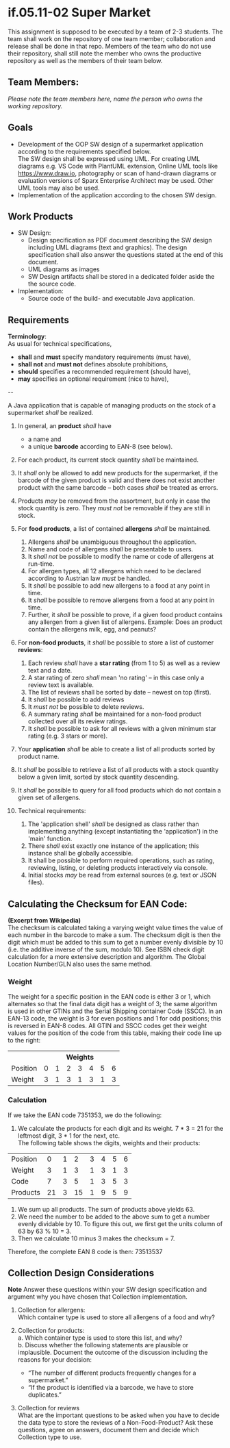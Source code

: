 # if.05.11-02 Super Market

This assignment is supposed to be executed by a team of 2-3 students. 
The team shall work on the repository of one team member; collaboration and release shall be done in that repo.
Members of the team who do not use their repository, shall still note the member who owns the productive repository as well as the members of their team below.

## Team Members:

_Please note the team members here, name the person who owns the working repository._

## Goals
+ Development of the OOP SW design of a supermarket application according to the requirements specified below.  
The SW design shall be expressed using UML. For creating UML diagrams e.g. VS Code with PlantUML extension, Online UML tools like https://www.draw.io, photography or scan of hand-drawn diagrams or evaluation versions of Sparx Enterprise Architect may be used. Other UML tools may also be used.
+ Implementation of the application according to the chosen SW design.

## Work Products
+ SW Design: 
    + Design specification as PDF document describing the SW design including UML diagrams (text and graphics). The design specification shall also answer the questions stated at the end of this document.
    + UML diagrams as images
    + SW Design artifacts shall be stored in a dedicated folder aside the the source code.
+ Implementation:
    + Source code of the build- and executable Java application.

## Requirements

__Terminology__:  
As usual for technical specifications, 
+ __shall__ and __must__ specify mandatory requirements (must have),
+ __shall not__ and __must not__ defines absolute prohibitions,
+ __should__ specifies a recommended requirement (should have),
+ __may__ specifies an optional requirement (nice to have),

--


A Java application that is capable of managing products on the stock of a supermarket _shall_ be realized.   

1. In general, an __product__ _shall_ have
    + a name and  
    + a unique __barcode__ according to EAN-8 (see below). 

1. For each product, its current stock quantity _shall_ be maintained.

1. It _shall_ only be allowed to add new products for the supermarket, if the barcode of the given product is valid and there does not exist another product with the same barcode – both cases _shall_ be treated as errors. 

1. Products _may_ be removed from the assortment, but only in case the stock quantity is zero. They _must not_ be removable if they are still in stock.

1. For __food products__, a list of contained __allergens__ _shall_ be maintained. 
    1. Allergens _shall_ be unambiguous throughout the application. 
    1. Name and code of allergens _shall_ be presentable to users.
    1. It _shall not_ be possible to modify the name or code of allergens at run-time.
    1. For allergen types, all 12 allergens which need to be declared according to Austrian law _must_ be handled. 
    1. It _shall_ be possible to add new allergens to a food at any point in time.
    1. It _shall_ be possible to remove allergens from a food at any point in time. 
    1. Further, it _shall_ be possible to prove, if a given food product contains any allergen from a given list of allergens. Example: Does an product contain the allergens milk, egg, and peanuts?

1. For __non-food products__, it _shall_ be possible to store a list of customer __reviews__:
    1. Each review _shall_ have a __star rating__ (from 1 to 5) as well as a review text and a date. 
    1. A star rating of zero _shall_ mean 'no rating' – in this case only a review text is available. 
    1. The list of reviews shall be sorted by date – newest on top (first). 
    1. It _shall_ be possible to add reviews 
    1. It _must not_ be possible to delete reviews. 
    1. A summary rating _shall_ be maintained for a non-food product collected over all its review ratings. 
    1. It _shall_ be possible to ask for all reviews with a given minimum star rating (e.g. 3 stars or more). 

1. Your __application__ _shall_ be able to create a list of all products sorted by product name. 

1. It _shall_ be possible to retrieve a list of all products with a stock quantity below a given limit, sorted by stock quantity descending. 

1. It _shall_ be possible to query for all food products which do not contain a given set of allergens.

1. Technical requirements: 
    1. The 'application shell' _shall_ be designed as class rather than implementing anything (except instantiating the 'application') in the 'main' function.
    1. There _shall_ exist exactly one instance of the application;
    this instance shall be globally accessible.
    1. It shall be possible to perform required operations, such as rating, reviewing, listing, or deleting products interactively via console.
    1. Initial stocks _may_ be read from external sources (e.g. text or JSON files).

## Calculating the Checksum for EAN Code:
__(Excerpt from Wikipedia)__  
The checksum is calculated taking a varying weight value times the value of each number in the barcode to make a sum. The checksum digit is then the digit which must be added to this sum to get a number evenly divisible by 10 (i.e. the additive inverse of the sum, modulo 10). See ISBN check digit calculation for a more extensive description and algorithm. The Global Location Number/GLN also uses the same method.

### Weight
The weight for a specific position in the EAN code is either 3 or 1, which alternates so that the final data digit has a weight of 3; the same algorithm is used in other GTINs and the Serial Shipping container Code (SSCC). In an EAN-13 code, the weight is 3 for even positions and 1 for odd positions; this is reversed in EAN-8 codes. All GTIN and SSCC codes get their weight values for the position of the code from this table, making their code line up to the right:

<table> 
<tr><th></th><th colspan="7">Weights</th></tr>
<tr><td>Position</td><td>0</td><td>1</td><td>2</td><td>3</td><td>4</td><td>5</td><td>6</td></tr>
<tr><td>Weight</td><td>3</td><td>1</td><td>3</td><td>1</td><td>3</td><td>1</td><td>3</td></tr>
</table>

### Calculation
If we take the EAN code 7351353, we do the following:
1.	We calculate the products for each digit and its weight. 7 * 3 = 21 for the leftmost digit, 3 * 1 for the next, etc.  
The following table shows the digits, weights and their products:

<table> 
<tr><td>Position</td><td>0</td><td>1</td><td>2</td><td>3</td><td>4</td><td>5</td><td>6</td></tr>
<tr><td>Weight  </td><td>3</td><td>1</td><td>3</td><td>1</td><td>3</td><td>1</td><td>3</td></tr>
<tr><td>Code    </td><td>7</td><td>3</td><td>5</td><td>1</td><td>3</td><td>5</td><td>3</td></tr>
<tr><td>Products</td><td>21</td><td>3</td><td>15</td><td>1</td><td>9</td><td>5</td><td>9</td></tr>
</table>

1.	We sum up all products. The sum of products above yields 63.
1.	We need the number to be added to the above sum to get a number evenly dividable by 10. To figure this out, we first get the units column of 63 by 63 % 10 = 3.
1.	Then we calculate 10 minus 3 makes the checksum = 7.  

Therefore, the complete EAN 8 code is then: 73513537

## Collection Design Considerations
__Note__ Answer these questions within your SW design specification and argument why you have chosen that Collection implementation.
1. Collection for allergens:  
Which container type is used to store all allergens of a food and why?

1. Collection for products:  
  a. Which container type is used to store this list, and why?  
  b. Discuss whether the following statements are plausible or implausible. Document the outcome of the discussion including the reasons for your decision:
    + “The number of different products frequently changes for a supermarket.”
    + “If the product is identified via a barcode, we have to store duplicates.”  

1. Collection for reviews  
What are the important questions to be asked when you have to decide the data type to store the reviews of a Non-Food-Product? Ask these questions, agree on answers, document them and decide which Collection type to use.

